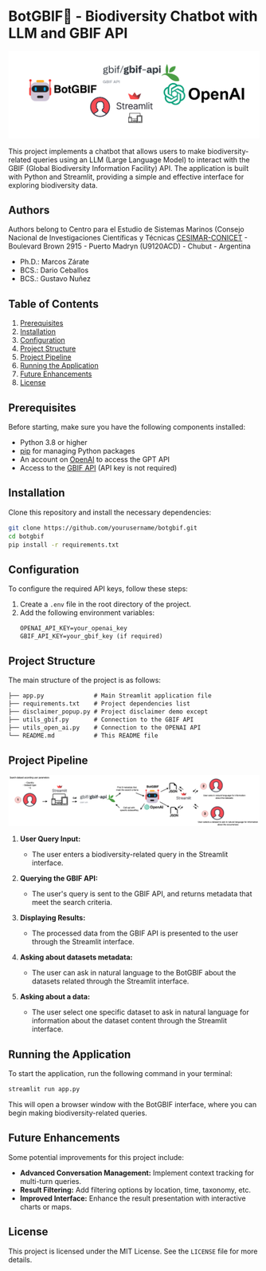 

# BotGBIF🤖 - Biodiversity Chatbot with LLM and GBIF API
![Botgbif_header](https://raw.githubusercontent.com/disenodc/gbif-streamlit/main/repo-header.jpg)

This project implements a chatbot that allows users to make biodiversity-related queries using an LLM (Large Language Model) to interact with the GBIF (Global Biodiversity Information Facility) API. The application is built with Python and Streamlit, providing a simple and effective interface for exploring biodiversity data.


## Authors
Authors belong to Centro para el Estudio de Sistemas Marinos (Consejo Nacional de Investigaciones Científicas y Técnicas [CESIMAR-CONICET](https://cesimar.conicet.gov.ar/) - Boulevard Brown 2915 - Puerto Madryn (U9120ACD) - Chubut - Argentina

- Ph.D.: Marcos Zárate
- BCS.: Dario Ceballos 
- BCS.: Gustavo Nuñez 


## Table of Contents

1. [Prerequisites](#prerequisites)
2. [Installation](#installation)
3. [Configuration](#configuration)
4. [Project Structure](#project-structure)
5. [Project Pipeline](#project-pipeline)
6. [Running the Application](#running-the-application)
7. [Future Enhancements](#future-enhancements)
8. [License](#license)

## Prerequisites

Before starting, make sure you have the following components installed:

- Python 3.8 or higher
- [pip](https://pip.pypa.io/en/stable/) for managing Python packages
- An account on [OpenAI](https://openai.com/) to access the GPT API
- Access to the [GBIF API](https://www.gbif.org/developer/summary) (API key is not required)

## Installation

Clone this repository and install the necessary dependencies:

```bash
git clone https://github.com/yourusername/botgbif.git
cd botgbif
pip install -r requirements.txt
```

## Configuration

To configure the required API keys, follow these steps:

1. Create a `.env` file in the root directory of the project.
2. Add the following environment variables:
   ```plaintext
   OPENAI_API_KEY=your_openai_key
   GBIF_API_KEY=your_gbif_key (if required)
   ```

## Project Structure

The main structure of the project is as follows:

```plaintext
├── app.py              # Main Streamlit application file
├── requirements.txt    # Project dependencies list
├── disclaimer_popup.py # Project disclaimer demo except
├── utils_gbif.py       # Connection to the GBIF API
├── utils_open_ai.py    # Connection to the OPENAI API
└── README.md           # This README file

```

## Project Pipeline

![Project Pipeline Diagram](https://raw.githubusercontent.com/disenodc/gbif-streamlit/main/botgbif.png)

1. **User Query Input:**
   - The user enters a biodiversity-related query in the Streamlit interface.

2. **Querying the GBIF API:**
   - The user's query is sent to the GBIF API, and returns metadata that meet the search criteria.

3. **Displaying Results:**
   - The processed data from the GBIF API is presented to the user through the Streamlit interface.

4. **Asking about datasets metadata:**
   - The user can ask in natural language to the BotGBIF about the datasets related through the Streamlit interface.

5. **Asking about a data:**
   - The user select one specific dataset to ask in natural language for information about the dataset content through the Streamlit interface.


## Running the Application

To start the application, run the following command in your terminal:

```bash
streamlit run app.py
```

This will open a browser window with the BotGBIF interface, where you can begin making biodiversity-related queries.

## Future Enhancements

Some potential improvements for this project include:

- **Advanced Conversation Management:** Implement context tracking for multi-turn queries.
- **Result Filtering:** Add filtering options by location, time, taxonomy, etc.
- **Improved Interface:** Enhance the result presentation with interactive charts or maps.

## License

This project is licensed under the MIT License. See the `LICENSE` file for more details.
